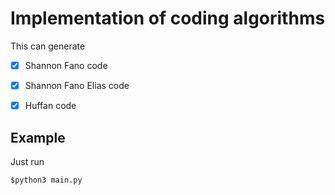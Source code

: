 Implementation of coding algorithms
===================================

This can generate

* [x] Shannon Fano code
* [x] Shannon Fano Elias code
* [x] Huffan code


## Example
Just run

```
$python3 main.py
```
